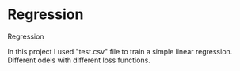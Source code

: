# Regression
Regression
 
 In this project I used "test.csv" file to train a simple linear regression.
 Different odels with different loss functions.
 
